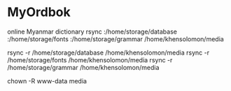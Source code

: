 MyOrdbok
========

online Myanmar dictionary
rsync :/home/storage/database :/home/storage/fonts :/home/storage/grammar /home/khensolomon/media


rsync -r /home/storage/database /home/khensolomon/media
rsync -r /home/storage/fonts /home/khensolomon/media
rsync -r /home/storage/grammar /home/khensolomon/media


chown -R www-data media
